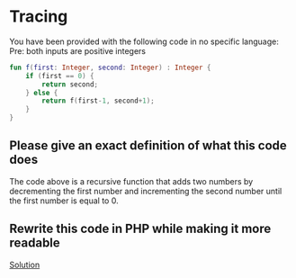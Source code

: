 # Tracing

You have been provided with the following code in no specific language:
Pre: both inputs are positive integers


```kt
fun f(first: Integer, second: Integer) : Integer {
    if (first == 0) {
        return second;
    } else {
        return f(first-1, second+1);
    }
}
```

## Please give an exact definition of what this code does

The code above is a recursive function that adds two numbers by decrementing the first number and incrementing the second number until the first number is equal to 0.

## Rewrite this code in PHP while making it more readable

[Solution](./solution-01.php)
